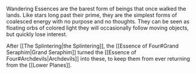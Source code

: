 Wandering Essences are the barest form of beings that once walked the lands. Like stars long past their prime, they are the simplest forms of coalesced energy with no purpose and no thoughts. They can be seen as floating orbs of colored light they will occasionally follow moving objects, but quickly lose interest. 

After [[The Splintering|the Splintering]], the [[Essence of Four#Grand Seraphim|Grand Seraphim]] turned the [[Essence of Four#Archdevils|Archdevils]] into these, to keep them from ever returning from the [[Lower Planes]].